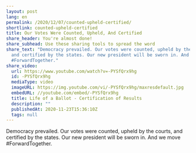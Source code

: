 ```yaml
---
layout: post
lang: en
permalink: /2020/12/07/counted-upheld-certified/
shortlink: counted-upheld-certified
title: Our Votes Were Counted, Upheld, And Certified
share_header: You're almost done!
share_subhead: Use these sharing tools to spread the word
share_text: "Democracy prevailed. Our votes were counted, upheld by the courts,
  and certified by the states. Our new president will be sworn in. And we move
  #ForwardTogether."
share_video:
  url: https://www.youtube.com/watch?v=-PYSfQrx9hg
  id: -PYSfQrx9hg
  mediaType: video
  imageURL: https://img.youtube.com/vi/-PYSfQrx9hg/maxresdefault.jpg
  embedURL: //youtube.com/embed/-PYSfQrx9hg
  title: Life of a Ballot - Certification of Results
  description: ""
  publishedAt: 2020-11-23T15:36:10Z
  tags: null
---
```

Democracy prevailed. Our votes were counted, upheld by the courts, and certified by the states. Our new president will be sworn in. And we move #ForwardTogether.